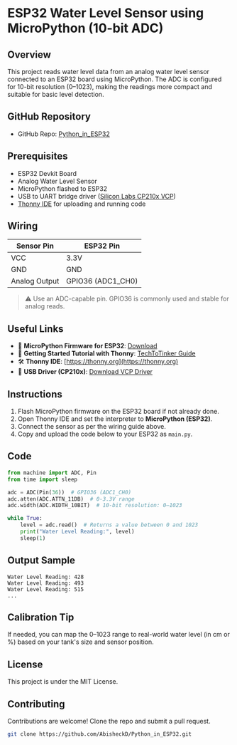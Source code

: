 # ESP32 Water Level Sensor using MicroPython (10-bit ADC)

## Overview

This project reads water level data from an analog water level sensor connected to an ESP32 board using MicroPython. The ADC is configured for 10-bit resolution (0–1023), making the readings more compact and suitable for basic level detection.

## GitHub Repository

- GitHub Repo: [Python_in_ESP32](https://github.com/AbisheckD/Python_in_ESP32/tree/main)

## Prerequisites

- ESP32 Devkit Board  
- Analog Water Level Sensor  
- MicroPython flashed to ESP32  
- USB to UART bridge driver ([Silicon Labs CP210x VCP](https://www.silabs.com/developer-tools/usb-to-uart-bridge-vcp-drivers))  
- [Thonny IDE](https://thonny.org/) for uploading and running code

## Wiring

| Sensor Pin     | ESP32 Pin  |
|----------------|------------|
| VCC            | 3.3V       |
| GND            | GND        |
| Analog Output  | GPIO36 (ADC1_CH0) |

> ⚠️ Use an ADC-capable pin. GPIO36 is commonly used and stable for analog reads.

## Useful Links

- 🔧 **MicroPython Firmware for ESP32**: [Download](https://micropython.org/download/ESP32_GENERIC/)
- 🧪 **Getting Started Tutorial with Thonny**: [TechToTinker Guide](https://techtotinker.com/2020/09/05/000-esp32-micropython-how-to-get-started-with-micropython/)
- 🛠 **Thonny IDE**: [https://thonny.org](https://thonny.org)
- 🔌 **USB Driver (CP210x)**: [Download VCP Driver](https://www.silabs.com/developer-tools/usb-to-uart-bridge-vcp-drivers)

## Instructions

1. Flash MicroPython firmware on the ESP32 board if not already done.
2. Open Thonny IDE and set the interpreter to **MicroPython (ESP32)**.
3. Connect the sensor as per the wiring guide above.
4. Copy and upload the code below to your ESP32 as `main.py`.

## Code

```python
from machine import ADC, Pin
from time import sleep

adc = ADC(Pin(36))  # GPIO36 (ADC1_CH0)
adc.atten(ADC.ATTN_11DB)  # 0-3.3V range
adc.width(ADC.WIDTH_10BIT)  # 10-bit resolution: 0–1023

while True:
    level = adc.read()  # Returns a value between 0 and 1023
    print("Water Level Reading:", level)
    sleep(1)
```

## Output Sample

```
Water Level Reading: 428
Water Level Reading: 493
Water Level Reading: 515
...
```

## Calibration Tip

If needed, you can map the 0–1023 range to real-world water level (in cm or %) based on your tank's size and sensor position.

## License

This project is under the MIT License.

## Contributing

Contributions are welcome! Clone the repo and submit a pull request.

```bash
git clone https://github.com/AbisheckD/Python_in_ESP32.git
```

